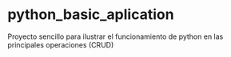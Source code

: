 # python_basic_aplication
Proyecto sencillo para ilustrar el funcionamiento de python en las principales operaciones (CRUD)
